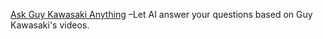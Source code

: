 

[ Ask Guy Kawasaki Anything]( https://www.kawasakigpt.com/) –Let AI answer
your questions based on Guy Kawasaki's videos.

